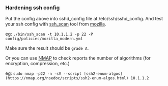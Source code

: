 ### Hardening ssh config

Put the config above into sshd_config file at /etc/ssh/sshd_config. And test your ssh config with [ssh_scan](https://github.com/mozilla/ssh_scan) tool from [mozilla](https://github.com/mozilla).

eg: `./bin/ssh_scan -t 10.1.1.2 -p 22 -P config/policies/mozilla_modern.yml`

Make sure the result should be `grade A`.

Or you can use [NMAP](https://nmap.org) to check reports the number of algorithms (for encryption, compression, etc.)

eg: `sudo nmap -p22 -n -sV --script [ssh2-enum-algos](https://nmap.org/nsedoc/scripts/ssh2-enum-algos.html) 10.1.1.2`
